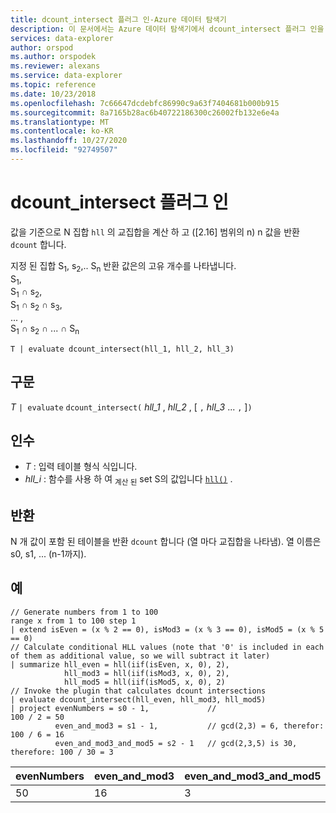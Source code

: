 ```yaml
---
title: dcount_intersect 플러그 인-Azure 데이터 탐색기
description: 이 문서에서는 Azure 데이터 탐색기에서 dcount_intersect 플러그 인을 설명 합니다.
services: data-explorer
author: orspod
ms.author: orspodek
ms.reviewer: alexans
ms.service: data-explorer
ms.topic: reference
ms.date: 10/23/2018
ms.openlocfilehash: 7c66647dcdebfc86990c9a63f7404681b000b915
ms.sourcegitcommit: 8a7165b28ac6b40722186300c26002fb132e6e4a
ms.translationtype: MT
ms.contentlocale: ko-KR
ms.lasthandoff: 10/27/2020
ms.locfileid: "92749507"
---
```

# <a name="dcount_intersect-plugin"></a>dcount_intersect 플러그 인

값을 기준으로 N 집합 `hll` 의 교집합을 계산 하 고 ([2.16] 범위의 n) n 값을 반환 `dcount` 합니다.

지정 된 집합 S<sub>1</sub>, s<sub>2</sub>,.. S<sub>n</sub> 반환 값은의 고유 개수를 나타냅니다.  
S<sub>1</sub>,  
S<sub>1</sub> ∩ s<sub>2</sub>,  
S<sub>1</sub> ∩ s<sub>2</sub> ∩ s<sub>3</sub>,  
... ,  
S<sub>1</sub> ∩ s<sub>2</sub> ∩ ... ∩ S<sub>n</sub>

```kusto
T | evaluate dcount_intersect(hll_1, hll_2, hll_3)
```

## <a name="syntax"></a>구문

*T* `| evaluate` `dcount_intersect(` *hll_1* , *hll_2* , [ `,` *hll_3* ... `,` ]`)`

## <a name="arguments"></a>인수

* *T* : 입력 테이블 형식 식입니다.
* *hll_i* : 함수를 사용 하 여 <sub>계산 된</sub> set S의 값입니다 [`hll()`](./hll-aggfunction.md) .

## <a name="returns"></a>반환

N 개 값이 포함 된 테이블을 반환 `dcount` 합니다 (열 마다 교집합을 나타냄).
열 이름은 s0, s1, ... (n-1까지).

## <a name="examples"></a>예

<!-- csl: https://help.kusto.windows.net/Samples -->
```kusto
// Generate numbers from 1 to 100
range x from 1 to 100 step 1
| extend isEven = (x % 2 == 0), isMod3 = (x % 3 == 0), isMod5 = (x % 5 == 0)
// Calculate conditional HLL values (note that '0' is included in each of them as additional value, so we will subtract it later)
| summarize hll_even = hll(iif(isEven, x, 0), 2),
            hll_mod3 = hll(iif(isMod3, x, 0), 2),
            hll_mod5 = hll(iif(isMod5, x, 0), 2) 
// Invoke the plugin that calculates dcount intersections         
| evaluate dcount_intersect(hll_even, hll_mod3, hll_mod5)
| project evenNumbers = s0 - 1,             //                             100 / 2 = 50
          even_and_mod3 = s1 - 1,           // gcd(2,3) = 6, therefor:     100 / 6 = 16
          even_and_mod3_and_mod5 = s2 - 1   // gcd(2,3,5) is 30, therefore: 100 / 30 = 3 
```

|evenNumbers|even_and_mod3|even_and_mod3_and_mod5|
|---|---|---|
|50|16|3|

